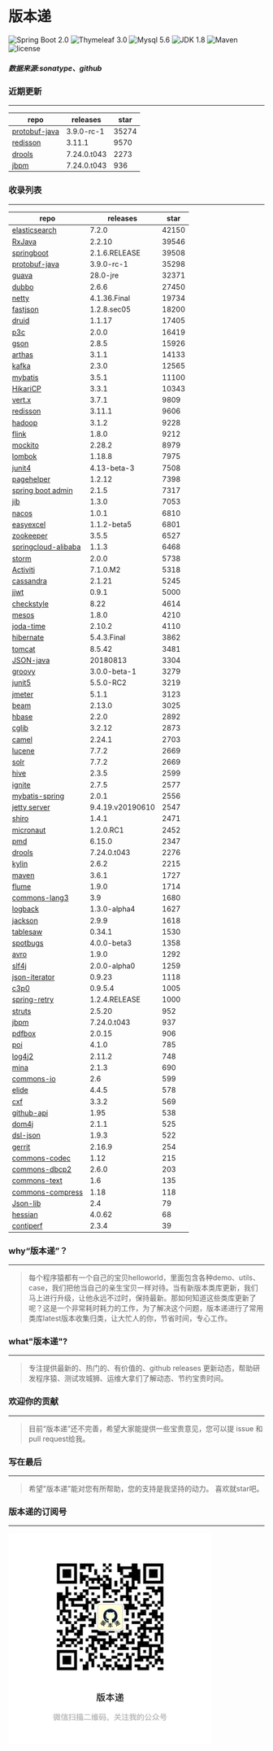 # 版本递
![Spring Boot 2.0](https://img.shields.io/badge/Spring%20Boot-2.0-brightgreen.svg)
![Thymeleaf 3.0](https://img.shields.io/badge/Thymeleaf-3.0-yellow.svg)
![Mysql 5.6](https://img.shields.io/badge/Mysql-5.6-blue.svg)
![JDK 1.8](https://img.shields.io/badge/JDK-1.8-brightgreen.svg)
![Maven](https://img.shields.io/badge/Maven-3.5.0-yellowgreen.svg)
![license](https://img.shields.io/badge/license-Apache%202-blue.svg)
##### 数据来源:sonatype、github

### 近期更新
---
repo | releases | star
---|---|---
[protobuf-java](https://github.com/protocolbuffers/protobuf) | 3.9.0-rc-1 | 35274
[redisson](https://github.com/redisson/redisson) | 3.11.1 | 9570
[drools](https://github.com/kiegroup/drools) | 7.24.0.t043 | 2273
[jbpm](https://github.com/kiegroup/jbpm) | 7.24.0.t043 | 936

### 收录列表
---
repo | releases | star
---|---|---
[elasticsearch](https://github.com/elastic/elasticsearch) | 7.2.0 | 42150 
[RxJava](https://github.com/ReactiveX/RxJava) | 2.2.10 | 39546 
[springboot](https://github.com/spring-projects/spring-boot) | 2.1.6.RELEASE | 39508 
[protobuf-java](https://github.com/protocolbuffers/protobuf) | 3.9.0-rc-1 | 35298 
[guava](https://github.com/google/guava) | 28.0-jre | 32371 
[dubbo](https://github.com/apache/incubator-dubbo) | 2.6.6 | 27450 
[netty](https://github.com/netty/netty) | 4.1.36.Final | 19734 
[fastjson](https://github.com/alibaba/fastjson) | 1.2.8.sec05 | 18200 
[druid](https://github.com/alibaba/druid) | 1.1.17 | 17405 
[p3c](https://github.com/alibaba/p3c) | 2.0.0 | 16419 
[gson](https://github.com/google/gson) | 2.8.5 | 15926 
[arthas](https://github.com/alibaba/arthas) | 3.1.1 | 14133 
[kafka](https://github.com/apache/kafka) | 2.3.0 | 12565 
[mybatis](https://github.com/mybatis/mybatis-3) | 3.5.1 | 11100 
[HikariCP](https://github.com/brettwooldridge/HikariCP) | 3.3.1 | 10343 
[vert.x](https://github.com/eclipse-vertx/vert.x) | 3.7.1 | 9809 
[redisson](https://github.com/redisson/redisson) | 3.11.1 | 9606 
[hadoop](https://github.com/apache/hadoop) | 3.1.2 | 9228 
[flink](https://github.com/apache/flink) | 1.8.0 | 9212 
[mockito](https://github.com/mockito/mockito) | 2.28.2 | 8979 
[lombok](https://github.com/rzwitserloot/lombok) | 1.18.8 | 7975 
[junit4](https://github.com/junit-team/junit4) | 4.13-beta-3 | 7508 
[pagehelper](https://github.com/pagehelper/Mybatis-PageHelper) | 1.2.12 | 7398 
[spring boot admin](https://github.com/codecentric/spring-boot-admin) | 2.1.5 | 7317 
[jib](https://github.com/GoogleContainerTools/jib) | 1.3.0 | 7053 
[nacos](https://github.com/alibaba/nacos) | 1.0.1 | 6810 
[easyexcel](https://github.com/alibaba/easyexcel) | 1.1.2-beta5 | 6801 
[zookeeper](https://github.com/apache/zookeeper) | 3.5.5 | 6527 
[springcloud-alibaba](https://github.com/spring-cloud-incubator/spring-cloud-alibaba) | 1.1.3 | 6468 
[storm](https://github.com/apache/storm) | 2.0.0 | 5738 
[Activiti](https://github.com/Activiti/Activiti) | 7.1.0.M2 | 5318 
[cassandra](https://github.com/apache/cassandra) | 2.1.21 | 5245 
[jjwt](https://github.com/jwtk/jjwt) | 0.9.1 | 5000 
[checkstyle](https://github.com/checkstyle/checkstyle) | 8.22 | 4614 
[mesos](https://github.com/apache/mesos) | 1.8.0 | 4210 
[joda-time](https://github.com/JodaOrg/joda-time) | 2.10.2 | 4110 
[hibernate](https://github.com/hibernate/hibernate-orm) | 5.4.3.Final | 3862 
[tomcat](https://github.com/apache/tomcat) | 8.5.42 | 3481 
[JSON-java](https://github.com/stleary/JSON-java) | 20180813 | 3304 
[groovy](https://github.com/apache/groovy) | 3.0.0-beta-1 | 3279 
[junit5](https://github.com/junit-team/junit5) | 5.5.0-RC2 | 3219 
[jmeter](https://github.com/apache/jmeter) | 5.1.1 | 3123 
[beam](https://github.com/apache/beam) | 2.13.0 | 3025 
[hbase](https://github.com/apache/hbase) | 2.2.0 | 2892 
[cglib](https://github.com/cglib/cglib) | 3.2.12 | 2873 
[camel](https://github.com/apache/camel) | 2.24.1 | 2703 
[lucene](https://github.com/apache/lucene-solr) | 7.7.2 | 2669 
[solr](https://github.com/apache/lucene-solr) | 7.7.2 | 2669 
[hive](https://github.com/apache/hive) | 2.3.5 | 2599 
[ignite](https://github.com/apache/ignite) | 2.7.5 | 2577 
[mybatis-spring](https://github.com/mybatis/spring-boot-starter) | 2.0.1 | 2556 
[jetty server](https://github.com/eclipse/jetty.project) | 9.4.19.v20190610 | 2547 
[shiro](https://github.com/apache/shiro) | 1.4.1 | 2471 
[micronaut](https://github.com/micronaut-projects/micronaut-core) | 1.2.0.RC1 | 2452 
[pmd](https://github.com/pmd/pmd) | 6.15.0 | 2347 
[drools](https://github.com/kiegroup/drools) | 7.24.0.t043 | 2276 
[kylin](https://github.com/apache/kylin) | 2.6.2 | 2215 
[maven](https://github.com/apache/maven) | 3.6.1 | 1727 
[flume](https://github.com/apache/flume) | 1.9.0 | 1714 
[commons-lang3](https://github.com/apache/commons-lang) | 3.9 | 1680 
[logback](https://github.com/qos-ch/logback) | 1.3.0-alpha4 | 1627 
[jackson](https://github.com/FasterXML/jackson-core) | 2.9.9 | 1618 
[tablesaw](https://github.com/jtablesaw/tablesaw) | 0.34.1 | 1530 
[spotbugs](https://github.com/spotbugs/spotbugs) | 4.0.0-beta3 | 1358 
[avro](https://github.com/apache/avro) | 1.9.0 | 1292 
[slf4j](https://github.com/qos-ch/slf4j) | 2.0.0-alpha0 | 1259 
[json-iterator](https://github.com/json-iterator/java) | 0.9.23 | 1118 
[c3p0](https://github.com/swaldman/c3p0) | 0.9.5.4 | 1005 
[spring-retry](https://github.com/spring-projects/spring-retry) | 1.2.4.RELEASE | 1000 
[struts](https://github.com/apache/struts) | 2.5.20 | 952 
[jbpm](https://github.com/kiegroup/jbpm) | 7.24.0.t043 | 937 
[pdfbox](https://github.com/apache/pdfbox) | 2.0.15 | 906 
[poi](https://github.com/apache/poi) | 4.1.0 | 785 
[log4j2](https://github.com/apache/logging-log4j2) | 2.11.2 | 748 
[mina](https://github.com/apache/mina) | 2.1.3 | 690 
[commons-io](https://github.com/apache/commons-io) | 2.6 | 599 
[elide](https://github.com/yahoo/elide) | 4.4.5 | 578 
[cxf](https://github.com/apache/cxf) | 3.3.2 | 569 
[github-api](https://github.com/kohsuke/github-api) | 1.95 | 538 
[dom4j](https://github.com/dom4j/dom4j) | 2.1.1 | 525 
[dsl-json](https://github.com/ngs-doo/dsl-json) | 1.9.3 | 522 
[gerrit](https://github.com/GerritCodeReview/gerrit) | 2.16.9 | 254 
[commons-codec](https://github.com/apache/commons-codec) | 1.12 | 215 
[commons-dbcp2](https://github.com/apache/commons-dbcp) | 2.6.0 | 203 
[commons-text](https://github.com/apache/commons-text) | 1.6 | 135 
[commons-compress](https://github.com/apache/commons-compress) | 1.18 | 118 
[Json-lib](https://github.com/aalmiray/Json-lib) | 2.4 | 79 
[hessian](https://github.com/ebourg/hessian) | 4.0.62 | 68 
[contiperf](https://github.com/lucaspouzac/contiperf) | 2.3.4 | 39 

### why“版本递”？
--- 
>每个程序猿都有一个自己的宝贝helloworld，里面包含各种demo、utils、case，我们把他当自己的亲生宝贝一样对待。当有新版本类库更新，我们马上进行升级，让他永远不过时，保持最新。那如何知道这些类库更新了呢？这是一个非常耗时耗力的工作，为了解决这个问题，版本递进行了常用类库latest版本收集归类，让大忙人的你，节省时间，专心工作。


### what"版本递"?
---
> 专注提供最新的、热门的、有价值的、github releases 更新动态，帮助研发程序猿、测试攻城狮、运维大拿们了解动态、节约宝贵时间。

### 欢迎你的贡献
---
> 目前“版本递”还不完善，希望大家能提供一些宝贵意见，您可以提 issue 和 pull request给我。


### 写在最后
---
> 希望"版本递"能对您有所帮助，您的支持是我坚持的动力。
> 喜欢就star吧。

### 版本递的订阅号
---
<img src="https://github.com/jartisan2001/latest/blob/master/Image.jpg" width="400" hegiht="400" align=left />